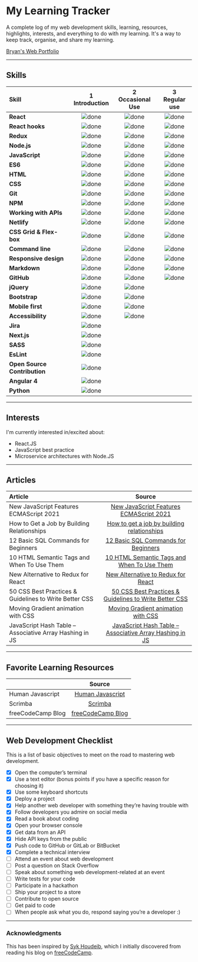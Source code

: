 # My Learning Tracker

A complete log of my web development skills, learning, resources, highlights, interests, and everything to do with my learning. It's a way to keep track, organise, and share my learning.

[Bryan's Web Portfolio](https://www.bryanyi.com/ "bryanyi.com")

---

## Skills

[done]: https://user-images.githubusercontent.com/29199184/32275438-8385f5c0-bf0b-11e7-9406-42265f71e2bd.png "Done"

| Skill                        | 1<br>Introduction | 2<br>Occasional Use | 3<br>Regular use |
| :--------------------------- | :---------------: | :-----------------: | :--------------: |
| **React**                    |   ![done][done]   |    ![done][done]    |  ![done][done]   |
| **React hooks**              |   ![done][done]   |    ![done][done]    |  ![done][done]   |
| **Redux**                    |   ![done][done]   |    ![done][done]    |  ![done][done]   |
| **Node.js**                  |   ![done][done]   |    ![done][done]    |  ![done][done]   |
| **JavaScript**               |   ![done][done]   |    ![done][done]    |  ![done][done]   |
| **ES6**                      |   ![done][done]   |    ![done][done]    |  ![done][done]   |
| **HTML**                     |   ![done][done]   |    ![done][done]    |  ![done][done]   |
| **CSS**                      |   ![done][done]   |    ![done][done]    |  ![done][done]   |
| **Git**                      |   ![done][done]   |    ![done][done]    |  ![done][done]   |
| **NPM**                      |   ![done][done]   |    ![done][done]    |  ![done][done]   |
| **Working with APIs**        |   ![done][done]   |    ![done][done]    |  ![done][done]   |
| **Netlify**                  |   ![done][done]   |    ![done][done]    |  ![done][done]   |
| **CSS Grid & Flex-box**      |   ![done][done]   |    ![done][done]    |  ![done][done]   |
| **Command line**             |   ![done][done]   |    ![done][done]    |  ![done][done]   |
| **Responsive design**        |   ![done][done]   |    ![done][done]    |  ![done][done]   |
| **Markdown**                 |   ![done][done]   |    ![done][done]    |  ![done][done]   |
| **GitHub**                   |   ![done][done]   |    ![done][done]    |  ![done][done]   |
| **jQuery**                   |   ![done][done]   |    ![done][done]    |                  |
| **Bootstrap**                |   ![done][done]   |    ![done][done]    |                  |
| **Mobile first**             |   ![done][done]   |    ![done][done]    |                  |
| **Accessibility**            |   ![done][done]   |    ![done][done]    |                  |
| **Jira**                     |   ![done][done]   |                     |                  |
| **Next.js**                  |   ![done][done]   |                     |                  |
| **SASS**                     |   ![done][done]   |                     |                  |
| **EsLint**                   |   ![done][done]   |                     |                  |
| **Open Source Contribution** |   ![done][done]   |                     |                  |
| **Angular 4**                |   ![done][done]   |                     |                  |
| **Python**                   |   ![done][done]   |                     |                  |

---

## Interests

I'm currently interested in/excited about:

- React.JS
- JavaScript best practice
- Microservice architectures with Node.JS

---

## Articles

[//]: # "Status images"
[completed]: https://user-images.githubusercontent.com/29199184/32275438-8385f5c0-bf0b-11e7-9406-42265f71e2bd.png "Completed"
[in progress]: https://user-images.githubusercontent.com/29199184/34462881-7305ddac-ee4d-11e7-9b57-589424820da4.png "In Progress"
[soon]: https://user-images.githubusercontent.com/29199184/34462916-d5c37bd4-ee4d-11e7-9f4a-d57f2243281b.png "Soon"
[//]: # "Reference links to courses"
[new javascript features ecmascript 2021]: https://brayanarrieta.hashnode.dev/new-javascript-features-ecmascript-2021-with-examples?utm_source=tldrnewsletter
[javascript hash table – associative array hashing in js]: https://www-freecodecamp-org.cdn.ampproject.org/c/s/www.freecodecamp.org/news/javascript-hash-table-associative-array-hashing-in-js/amp/
[how to get a job by building relationships]: https://www-freecodecamp-org.cdn.ampproject.org/c/s/www.freecodecamp.org/news/how-to-get-a-job-by-building-relationships/amp/
[new alternative to redux for react]: https://javascript.plainenglish.io/new-alternative-of-redux-for-react-de0b420c0c60
[12 basic sql commands for beginners]: https://betterprogramming.pub/12-basic-sql-commands-for-beginners-1fcb34697ab6
[50 css best practices & guidelines to write better css]: https://beforesemicolon.medium.com/50-css-best-practices-guidelines-to-write-better-css-c60807e9eee2
[10 html semantic tags and when to use them]: https://betterprogramming.pub/10-html-semantic-tags-and-when-to-use-them-5ae7d7d0b0f2
[moving gradient animation with css]: https://souravdey777.hashnode.dev/moving-gradient-animation-with-css?utm_source=tldrnewsletter

| Article                                                 |                          Source                           |
| :------------------------------------------------------ | :-------------------------------------------------------: |
| New JavaScript Features ECMAScript 2021                 |         [New JavaScript Features ECMAScript 2021]         |
| How to Get a Job by Building Relationships              |       [How to get a job by building relationships]        |
| 12 Basic SQL Commands for Beginners                     |           [12 Basic SQL Commands for Beginners]           |
| 10 HTML Semantic Tags and When To Use Them              |       [10 HTML Semantic Tags and When To Use Them]        |
| New Alternative to Redux for React                      |           [New Alternative to Redux for React]            |
| 50 CSS Best Practices & Guidelines to Write Better CSS  | [50 CSS Best Practices & Guidelines to Write Better CSS]  |
| Moving Gradient animation with CSS                      |           [Moving Gradient animation with CSS]            |
| JavaScript Hash Table – Associative Array Hashing in JS | [JavaScript Hash Table – Associative Array Hashing in JS] |

---

## Favorite Learning Resources

[//]: # "Reference links to courses"
[human javascript]: https://read.humanjavascript.com/ch04-organizing-your-code.html
[scrimba]: https://scrimba.com/allcourses
[freecodecamp blog]: https://www.freecodecamp.org/news/tag/blog/

|                   |       Source        |
| :---------------- | :-----------------: |
| Human Javascript  | [Human Javascript]  |
| Scrimba           |      [Scrimba]      |
| freeCodeCamp Blog | [freeCodeCamp Blog] |

---

## Web Development Checklist

This is a list of basic objectives to meet on the road to mastering web development.

- [x] Open the computer’s terminal
- [x] Use a text editor (bonus points if you have a specific reason for choosing it)
- [x] Use some keyboard shortcuts
- [x] Deploy a project
- [x] Help another web developer with something they’re having trouble with
- [x] Follow developers you admire on social media
- [x] Read a book about coding
- [x] Open your browser console
- [x] Get data from an API
- [x] Hide API keys from the public
- [x] Push code to GitHub or GitLab or BitBucket
- [x] Complete a technical interview
- [ ] Attend an event about web development
- [ ] Post a question on Stack Overflow
- [ ] Speak about something web development-related at an event
- [ ] Write tests for your code
- [ ] Participate in a hackathon
- [ ] Ship your project to a store
- [ ] Contribute to open source
- [ ] Get paid to code
- [ ] When people ask what you do, respond saying you’re a developer :)

---

### Acknowledgments

This has been inspired by [Syk Houdeib](https://github.com/Syknapse), which I initially discovered from reading his blog on [freeCodeCamp](https://www.freecodecamp.org/news/the-tools-and-resources-that-landed-me-a-front-end-developer-job-1314c6f1fa7f/).
